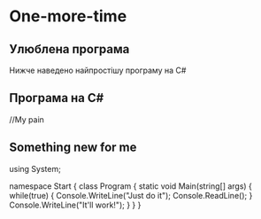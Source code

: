 # One-more-time

## Улюблена програма
 
 Нижче наведено найпростішу програму на C#

## Програма на C#

//My pain

## Something new for me
using System;

namespace Start
{
    class Program
    {
        static void Main(string[] args)
        {
            while(true)
            {
                Console.WriteLine("Just do it");
                Console.ReadLine();
            }
            Console.WriteLine("It'll work!");
        }
    }
}
